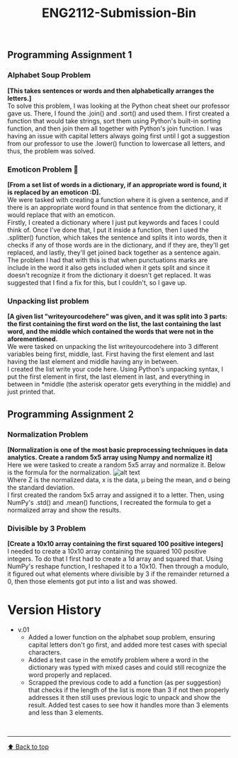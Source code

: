 <h1 align="center">ENG2112-Submission-Bin</h1><br>

## Programming Assignment 1
### Alphabet Soup Problem
<strong>[This takes sentences or words and then alphabetically arranges the letters.]<br></strong>
To solve this problem, I was looking at the Python cheat sheet our professor gave us. There, I found the .join() and .sort() and used them. I first created a function that would take strings, sort them using Python's built-in sorting function, and then join them all together with Python's join function. I was having an issue with capital letters always going first until I got a suggestion from our professor to use the .lower() function to lowercase all letters, and thus, the problem was solved.

### Emoticon Problem :thinking:
<strong>[From a set list of words in a dictionary, if an appropriate word is found, it is replaced by an emoticon :D].<br></strong>
We were tasked with creating a function where it is given a sentence, and if there is an appropriate word found in that sentence from the dictionary, it would replace that with an emoticon.<br> 
Firstly, I created a dictionary where I just put keywords and faces I could think of. Once I've done that, I put it inside a function, then I used the .splitter() function, which takes the sentence and splits it into words, then it checks if any of those words are in the dictionary, and if they are, they'll get replaced, and lastly, they'll get joined back together as a sentence again.<br>
The problem I had that with this is that when punctuations marks are include in the word it also gets included when it gets split and since it doesn't recognize it from the dictionary it doesn't get replaced. It was suggested that I find a fix for this, but I couldn't, so I gave up.

### Unpacking list problem
<strong>[A given list "writeyourcodehere" was given, and it was split into 3 parts: the first containing the first word on the list, the last containing the last word, and the middle which contained the words that were not in the aforementioned.<br></strong>
We were tasked on unpacking the list writeyourcodehere into 3 different variables being first, middle, last. First having the first element and last having the last element and middle having any in between.<br>
I created the list write your code here. Using Python's unpacking syntax, I put the first element in first, the last element in last, and everything in between in *middle (the asterisk operator gets everything in the middle) and just printed that.

## Programming Assignment 2
### Normalization Problem
<strong>[Normalization is one of the most basic preprocessing techniques in data analytics. Create a random 5x5 array using Numpy and normalize it]<br></strong>
Here we were tasked to create a random 5x5 array and normalize it. Below is the formula for the normalization.
![alt text](https://encrypted-tbn0.gstatic.com/images?q=tbn:ANd9GcSkf7umgE7G9H2BujLnpmdkDAftT3zt_iH6Qg&s)<br>
Where Z is the normalized data, x is the data, μ being the mean, and σ being the standard deviation.<br>
I first created the random 5x5 array and assigned it to a letter. Then, using NumPy's .std() and .mean() functions, I recreated the formula to get a normalized array and show the results.

### Divisible by 3 Problem
<strong>[Create a 10x10 array containing the first squared 100 positive integers]<br></strong>
I needed to create a 10x10 array containing the squared 100 positive integers. To do that I first had to create a 1d array and squared that. Using NumPy's reshape function, I reshaped it to a 10x10. Then through a modulo, it figured out what elements where divisible by 3 if the remainder returned a 0, then those elements got put into a list and was showed.

# Version History
* v.01
   - Added a lower function on the alphabet soup problem, ensuring capital letters don't go first, and added more test cases with special characters.
   - Added a test case in the emotify problem where a word in the dictionary was typed with mixed cases and could still recognize the word properly and replaced.
   - Scrapped the previous code to add a function (as per suggestion) that checks if the length of the list is more than 3 if not then properly addresses it then still uses previous logic to unpack and show the result. Added test cases to see how it handles more than 3 elements and less than 3 elements.

<br><hr>
[:arrow_up: Back to top](#ENG2112-Submission-Bin)
